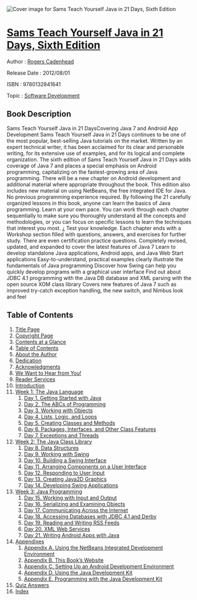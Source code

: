![Cover image for Sams Teach Yourself Java in 21 Days, Sixth Edition](https://imgdetail.ebookreading.net/cover/cover/software_development/EB9780132841641.jpg)

[Sams Teach Yourself Java in 21 Days, Sixth Edition](https://ebookreading.net/view/book/Sams+Teach+Yourself+Java+in+21+Days%2C+Sixth+Edition-EB9780132841641_1.html "Sams Teach Yourself Java in 21 Days, Sixth Edition")
====================================================================================================================

Author : [Rogers Cadenhead](https://ebookreading.net/search/author/Rogers+Cadenhead)

Release Date : 2012/08/01

ISBN : 9780132841641

Topic : [Software Development](https://ebookreading.net/search/category/software-development)

Book Description
-----------------

Sams Teach Yourself Java in 21 DaysCovering Java 7 and Android App Development
Sams Teach Yourself Java in 21 Days continues to be one of the most popular, best-selling Java tutorials on the market. Written by an expert technical writer, it has been acclaimed for its clear and personable writing, for its extensive use of examples, and for its logical and complete organization.
The sixth edition of Sams Teach Yourself Java in 21 Days adds coverage of Java 7 and places a special emphasis on Android programming, capitalizing on the fastest-growing area of Java programming. There will be a new chapter on Android development and additional material where appropriate throughout the book. This edition also includes new material on using NetBeans, the free integrated IDE for Java.
No previous programming experience required. By following the 21 carefully organized lessons in this book, anyone can learn the basics of Java programming.
Learn at your own pace. You can work through each chapter sequentially to make sure you thoroughly understand all the concepts and methodologies, or you can focus on specific lessons to learn the techniques that interest you most.
¿
Test your knowledge. Each chapter ends with a Workshop section filled with questions, answers, and exercises for further study. There are even certification practice questions.
Completely revised, updated, and expanded to cover the latest features of Java 7
Learn to develop standalone Java applications, Android apps, and Java Web Start applications
Easy-to-understand, practical examples clearly illustrate the fundamentals of Java programming
Discover how Swing can help you quickly develop programs with a graphical user interface
Find out about JDBC 4.1 programming with the Java DB database and XML parsing with the open source XOM class library
Covers new features of Java 7 such as improved try-catch exception handling, the new switch, and Nimbus look and feel
              
Table of Contents
-----------------

1. [Title Page](https://ebookreading.net/view/book/Sams+Teach+Yourself+Java+in+21+Days%2C+Sixth+Edition-EB9780132841641_2.html)
1. [Copyright Page](https://ebookreading.net/view/book/Sams+Teach+Yourself+Java+in+21+Days%2C+Sixth+Edition-EB9780132841641_3.html)
1. [Contents at a Glance](https://ebookreading.net/view/book/Sams+Teach+Yourself+Java+in+21+Days%2C+Sixth+Edition-EB9780132841641_4.html)
1. [Table of Contents](https://ebookreading.net/view/book/Sams+Teach+Yourself+Java+in+21+Days%2C+Sixth+Edition-EB9780132841641_5.html)
1. [About the Author](https://ebookreading.net/view/book/Sams+Teach+Yourself+Java+in+21+Days%2C+Sixth+Edition-EB9780132841641_6.html)
1. [Dedication](https://ebookreading.net/view/book/Sams+Teach+Yourself+Java+in+21+Days%2C+Sixth+Edition-EB9780132841641_7.html)
1. [Acknowledgments](https://ebookreading.net/view/book/Sams+Teach+Yourself+Java+in+21+Days%2C+Sixth+Edition-EB9780132841641_8.html)
1. [We Want to Hear from You!](https://ebookreading.net/view/book/Sams+Teach+Yourself+Java+in+21+Days%2C+Sixth+Edition-EB9780132841641_9.html)
1. [Reader Services](https://ebookreading.net/view/book/Sams+Teach+Yourself+Java+in+21+Days%2C+Sixth+Edition-EB9780132841641_10.html)
1. [Introduction](https://ebookreading.net/view/book/Sams+Teach+Yourself+Java+in+21+Days%2C+Sixth+Edition-EB9780132841641_11.html)
1. [Week 1: The Java Language](https://ebookreading.net/view/book/Sams+Teach+Yourself+Java+in+21+Days%2C+Sixth+Edition-EB9780132841641_12.html)
    1. [Day 1. Getting Started with Java](https://ebookreading.net/view/book/Sams+Teach+Yourself+Java+in+21+Days%2C+Sixth+Edition-EB9780132841641_13.html)
    1. [Day 2. The ABCs of Programming](https://ebookreading.net/view/book/Sams+Teach+Yourself+Java+in+21+Days%2C+Sixth+Edition-EB9780132841641_14.html)
    1. [Day 3. Working with Objects](https://ebookreading.net/view/book/Sams+Teach+Yourself+Java+in+21+Days%2C+Sixth+Edition-EB9780132841641_15.html)
    1. [Day 4. Lists, Logic, and Loops](https://ebookreading.net/view/book/Sams+Teach+Yourself+Java+in+21+Days%2C+Sixth+Edition-EB9780132841641_16.html)
    1. [Day 5. Creating Classes and Methods](https://ebookreading.net/view/book/Sams+Teach+Yourself+Java+in+21+Days%2C+Sixth+Edition-EB9780132841641_17.html)
    1. [Day 6. Packages, Interfaces, and Other Class Features](https://ebookreading.net/view/book/Sams+Teach+Yourself+Java+in+21+Days%2C+Sixth+Edition-EB9780132841641_18.html)
    1. [Day 7. Exceptions and Threads](https://ebookreading.net/view/book/Sams+Teach+Yourself+Java+in+21+Days%2C+Sixth+Edition-EB9780132841641_19.html)
1. [Week 2: The Java Class Library](https://ebookreading.net/view/book/Sams+Teach+Yourself+Java+in+21+Days%2C+Sixth+Edition-EB9780132841641_20.html)
    1. [Day 8. Data Structures](https://ebookreading.net/view/book/Sams+Teach+Yourself+Java+in+21+Days%2C+Sixth+Edition-EB9780132841641_21.html)
    1. [Day 9. Working with Swing](https://ebookreading.net/view/book/Sams+Teach+Yourself+Java+in+21+Days%2C+Sixth+Edition-EB9780132841641_22.html)
    1. [Day 10. Building a Swing Interface](https://ebookreading.net/view/book/Sams+Teach+Yourself+Java+in+21+Days%2C+Sixth+Edition-EB9780132841641_23.html)
    1. [Day 11. Arranging Components on a User Interface](https://ebookreading.net/view/book/Sams+Teach+Yourself+Java+in+21+Days%2C+Sixth+Edition-EB9780132841641_24.html)
    1. [Day 12. Responding to User Input](https://ebookreading.net/view/book/Sams+Teach+Yourself+Java+in+21+Days%2C+Sixth+Edition-EB9780132841641_25.html)
    1. [Day 13. Creating Java2D Graphics](https://ebookreading.net/view/book/Sams+Teach+Yourself+Java+in+21+Days%2C+Sixth+Edition-EB9780132841641_26.html)
    1. [Day 14. Developing Swing Applications](https://ebookreading.net/view/book/Sams+Teach+Yourself+Java+in+21+Days%2C+Sixth+Edition-EB9780132841641_27.html)
1. [Week 3: Java Programming](https://ebookreading.net/view/book/Sams+Teach+Yourself+Java+in+21+Days%2C+Sixth+Edition-EB9780132841641_28.html)
    1. [Day 15. Working with Input and Output](https://ebookreading.net/view/book/Sams+Teach+Yourself+Java+in+21+Days%2C+Sixth+Edition-EB9780132841641_29.html)
    1. [Day 16. Serializing and Examining Objects](https://ebookreading.net/view/book/Sams+Teach+Yourself+Java+in+21+Days%2C+Sixth+Edition-EB9780132841641_30.html)
    1. [Day 17. Communicating Across the Internet](https://ebookreading.net/view/book/Sams+Teach+Yourself+Java+in+21+Days%2C+Sixth+Edition-EB9780132841641_31.html)
    1. [Day 18. Accessing Databases with JDBC 4.1 and Derby](https://ebookreading.net/view/book/Sams+Teach+Yourself+Java+in+21+Days%2C+Sixth+Edition-EB9780132841641_32.html)
    1. [Day 19. Reading and Writing RSS Feeds](https://ebookreading.net/view/book/Sams+Teach+Yourself+Java+in+21+Days%2C+Sixth+Edition-EB9780132841641_33.html)
    1. [Day 20. XML Web Services](https://ebookreading.net/view/book/Sams+Teach+Yourself+Java+in+21+Days%2C+Sixth+Edition-EB9780132841641_34.html)
    1. [Day 21. Writing Android Apps with Java](https://ebookreading.net/view/book/Sams+Teach+Yourself+Java+in+21+Days%2C+Sixth+Edition-EB9780132841641_35.html)
1. [Appendixes](https://ebookreading.net/view/book/Sams+Teach+Yourself+Java+in+21+Days%2C+Sixth+Edition-EB9780132841641_36.html)
    1. [Appendix A. Using the NetBeans Integrated Development Environment](https://ebookreading.net/view/book/Sams+Teach+Yourself+Java+in+21+Days%2C+Sixth+Edition-EB9780132841641_37.html)
    1. [Appendix B. This Book’s Website](https://ebookreading.net/view/book/Sams+Teach+Yourself+Java+in+21+Days%2C+Sixth+Edition-EB9780132841641_38.html)
    1. [Appendix C. Setting Up an Android Development Environment](https://ebookreading.net/view/book/Sams+Teach+Yourself+Java+in+21+Days%2C+Sixth+Edition-EB9780132841641_39.html)
    1. [Appendix D. Using the Java Development Kit](https://ebookreading.net/view/book/Sams+Teach+Yourself+Java+in+21+Days%2C+Sixth+Edition-EB9780132841641_40.html)
    1. [Appendix E. Programming with the Java Development Kit](https://ebookreading.net/view/book/Sams+Teach+Yourself+Java+in+21+Days%2C+Sixth+Edition-EB9780132841641_41.html)
1. [Quiz Answers](https://ebookreading.net/view/book/Sams+Teach+Yourself+Java+in+21+Days%2C+Sixth+Edition-EB9780132841641_42.html)
1. [Index](https://ebookreading.net/view/book/Sams+Teach+Yourself+Java+in+21+Days%2C+Sixth+Edition-EB9780132841641_43.html)
